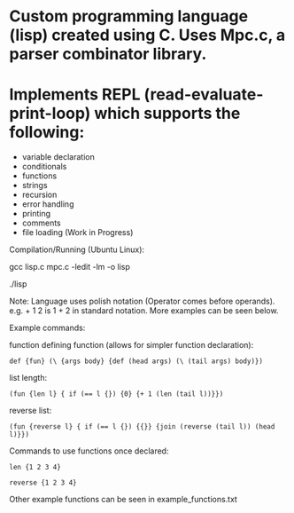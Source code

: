 # Custom programming language (lisp) created using C. Uses Mpc.c, a parser combinator library.
# Implements REPL (read-evaluate-print-loop) which supports the following:
  - variable declaration
  - conditionals
  - functions
  - strings
  - recursion
  - error handling
  - printing
  - comments
  - file loading (Work in Progress)
  
Compilation/Running (Ubuntu Linux):
  
  gcc lisp.c mpc.c  -ledit -lm -o lisp
  
  ./lisp
  
Note: Language uses polish notation (Operator comes before operands). 
e.g. + 1 2 is 1 + 2 in standard notation. More examples can be seen below.

Example commands:
 
  function defining function (allows for simpler function declaration):
  
    def {fun} (\ {args body} {def (head args) (\ (tail args) body)})
  
  list length:
   
    (fun {len l} { if (== l {}) {0} {+ 1 (len (tail l))}})

  reverse list:
  
    (fun {reverse l} { if (== l {}) {{}} {join (reverse (tail l)) (head l)}})
    
  Commands to use functions once declared:
  
    len {1 2 3 4}
  
    reverse {1 2 3 4}
  
  Other example functions can be seen in example_functions.txt
